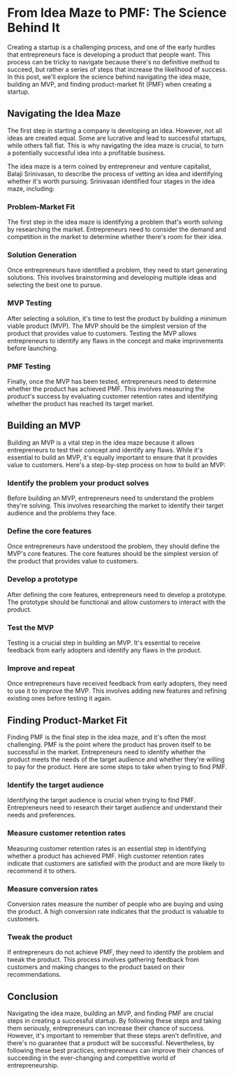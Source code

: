 # From Idea Maze to PMF: The Science Behind It

Creating a startup is a challenging process, and one of the early hurdles that entrepreneurs face is developing a product that people want. This process can be tricky to navigate because there's no definitive method to succeed, but rather a series of steps that increase the likelihood of success. In this post, we'll explore the science behind navigating the idea maze, building an MVP, and finding product-market fit (PMF) when creating a startup.

## Navigating the Idea Maze

The first step in starting a company is developing an idea. However, not all ideas are created equal. Some are lucrative and lead to successful startups, while others fall flat. This is why navigating the idea maze is crucial, to turn a potentially successful idea into a profitable business.

The idea maze is a term coined by entrepreneur and venture capitalist, Balaji Srinivasan, to describe the process of vetting an idea and identifying whether it's worth pursuing. Srinivasan identified four stages in the idea maze, including:

### Problem-Market Fit

The first step in the idea maze is identifying a problem that's worth solving by researching the market. Entrepreneurs need to consider the demand and competition in the market to determine whether there's room for their idea.

### Solution Generation

Once entrepreneurs have identified a problem, they need to start generating solutions. This involves brainstorming and developing multiple ideas and selecting the best one to pursue.

### MVP Testing

After selecting a solution, it's time to test the product by building a minimum viable product (MVP). The MVP should be the simplest version of the product that provides value to customers. Testing the MVP allows entrepreneurs to identify any flaws in the concept and make improvements before launching.

### PMF Testing

Finally, once the MVP has been tested, entrepreneurs need to determine whether the product has achieved PMF. This involves measuring the product's success by evaluating customer retention rates and identifying whether the product has reached its target market.

## Building an MVP

Building an MVP is a vital step in the idea maze because it allows entrepreneurs to test their concept and identify any flaws. While it's essential to build an MVP, it's equally important to ensure that it provides value to customers. Here's a step-by-step process on how to build an MVP:

### Identify the problem your product solves

Before building an MVP, entrepreneurs need to understand the problem they're solving. This involves researching the market to identify their target audience and the problems they face.

### Define the core features

Once entrepreneurs have understood the problem, they should define the MVP's core features. The core features should be the simplest version of the product that provides value to customers.

### Develop a prototype

After defining the core features, entrepreneurs need to develop a prototype. The prototype should be functional and allow customers to interact with the product.

### Test the MVP

Testing is a crucial step in building an MVP. It's essential to receive feedback from early adopters and identify any flaws in the product.

### Improve and repeat

Once entrepreneurs have received feedback from early adopters, they need to use it to improve the MVP. This involves adding new features and refining existing ones before testing it again.

## Finding Product-Market Fit

Finding PMF is the final step in the idea maze, and it's often the most challenging. PMF is the point where the product has proven itself to be successful in the market. Entrepreneurs need to identify whether the product meets the needs of the target audience and whether they're willing to pay for the product. Here are some steps to take when trying to find PMF.

### Identify the target audience

Identifying the target audience is crucial when trying to find PMF. Entrepreneurs need to research their target audience and understand their needs and preferences.

### Measure customer retention rates

Measuring customer retention rates is an essential step in identifying whether a product has achieved PMF. High customer retention rates indicate that customers are satisfied with the product and are more likely to recommend it to others.

### Measure conversion rates

Conversion rates measure the number of people who are buying and using the product. A high conversion rate indicates that the product is valuable to customers.

### Tweak the product

If entrepreneurs do not achieve PMF, they need to identify the problem and tweak the product. This process involves gathering feedback from customers and making changes to the product based on their recommendations.

## Conclusion

Navigating the idea maze, building an MVP, and finding PMF are crucial steps in creating a successful startup. By following these steps and taking them seriously, entrepreneurs can increase their chance of success. However, it's important to remember that these steps aren't definitive, and there's no guarantee that a product will be successful. Nevertheless, by following these best practices, entrepreneurs can improve their chances of succeeding in the ever-changing and competitive world of entrepreneurship.